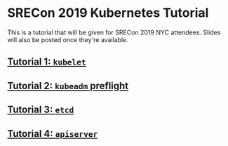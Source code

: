 # SRECon 2019 Kubernetes Tutorial

This is a tutorial that will be given for SRECon 2019 NYC attendees.
Slides will also be posted once they're available.

## [Tutorial 1: `kubelet`](tutorial1.md)

## [Tutorial 2: `kubeadm` preflight](tutorial2.md)

## [Tutorial 3: `etcd`](tutorial3.md)

## [Tutorial 4: `apiserver`](tutorial4.md)
